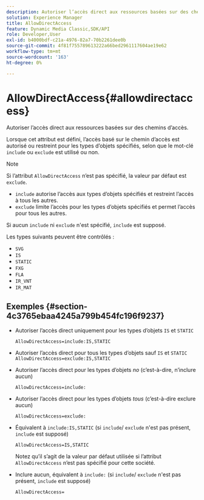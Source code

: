 ```yaml
---
description: Autoriser l’accès direct aux ressources basées sur des chemins d’accès.
solution: Experience Manager
title: AllowDirectAccess
feature: Dynamic Media Classic,SDK/API
role: Developer,User
exl-id: b4000bdf-c21a-4976-82a7-70b2261dee0b
source-git-commit: 4f81f755789613222a66bed2961117604ae19e62
workflow-type: tm+mt
source-wordcount: '163'
ht-degree: 0%

---
```


# AllowDirectAccess{#allowdirectaccess}

Autoriser l’accès direct aux ressources basées sur des chemins d’accès.

Lorsque cet attribut est défini, l’accès basé sur le chemin d’accès est autorisé ou restreint pour les types d’objets spécifiés, selon que le mot-clé `include` ou `exclude` est utilisé ou non.

>[!NOTE]
>
>Si l’attribut `AllowDirectAccess` n’est pas spécifié, la valeur par défaut est `exclude`.

* `include` autorise l’accès aux types d’objets spécifiés et restreint l’accès à tous les autres.
* `exclude` limite l’accès pour les types d’objets spécifiés et permet l’accès pour tous les autres.

Si aucun `include` ni `exclude` n&#39;est spécifié, `include` est supposé.

Les types suivants peuvent être contrôlés :

* `SVG`
* `IS`
* `STATIC`
* `FXG`
* `FLA`
* `IR_VNT`
* `IR_MAT`

## Exemples {#section-4c3765ebaa4245a799b454fc196f9237}

* Autoriser l’accès direct uniquement pour les types d’objets `IS` et `STATIC`

  `AllowDirectAccess=include:IS,STATIC`

* Autoriser l’accès direct pour tous les types d’objets sauf `IS` et `STATIC` `AllowDirectAccess=exclude:IS,STATIC`

* Autoriser l’accès direct pour les types d’objets *no* (c’est-à-dire, n’inclure aucun)

  `AllowDirectAccess=include:`

* Autoriser l’accès direct pour les types d’objets *tous* (c’est-à-dire exclure aucun)

  `AllowDirectAccess=exclude:`

* Équivalent à `include:IS,STATIC` (si `include`/ `exclude` n&#39;est pas présent, `include` est supposé)

  `AllowDirectAccess=IS,STATIC`

  Notez qu’il s’agit de la valeur par défaut utilisée si l’attribut `AllowDirectAccess` n’est pas spécifié pour cette société.

* Inclure aucun, équivalent à `include:` (si `include`/ `exclude` n&#39;est pas présent, `include` est supposé)

  `AllowDirectAccess=`
